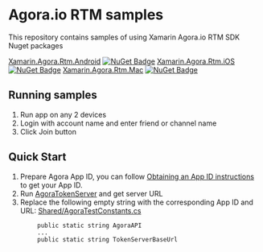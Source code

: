 Agora.io RTM samples
========================================

This repository contains samples of using Xamarin Agora.io RTM SDK Nuget packages

[Xamarin.Agora.Rtm.Android](https://www.nuget.org/packages/Xamarin.Agora.Rtm.Android/) [![NuGet Badge](https://buildstats.info/nuget/Xamarin.Agora.Rtm.Android)](https://www.nuget.org/packages/Xamarin.Agora.Rtm.Android/)
[Xamarin.Agora.Rtm.iOS](https://www.nuget.org/packages/Xamarin.Agora.Rtm.iOS/) [![NuGet Badge](https://buildstats.info/nuget/Xamarin.Agora.Rtm.iOS)](https://www.nuget.org/packages/Xamarin.Agora.Rtm.iOS/)
[Xamarin.Agora.Rtm.Mac](https://www.nuget.org/packages/Xamarin.Agora.Rtm.Mac/) [![NuGet Badge](https://buildstats.info/nuget/Xamarin.Agora.Rtm.Mac)](https://www.nuget.org/packages/Xamarin.Agora.Rtm.Mac/)


Running samples
---------------

1. Run app on any 2 devices
1. Login with account name and enter friend or channel name 
1. Click Join button


Quick Start
-----------

1. Prepare Agora App ID, you can follow [Obtaining an App ID instructions](https://docs.agora.io/en/2.1.1/product/Video/Agora%20Basics/key_web#app-id-web) to get your App ID.
2. Run [AgoraTokenServer](../AgoraTokenServer) and get server URL
3. Replace the following empty string with the corresponding App ID and URL:
    [Shared/AgoraTestConstants.cs](../Shared/AgoraTestConstants.cs)
```
		public static string AgoraAPI
		...
        public static string TokenServerBaseUrl
```
